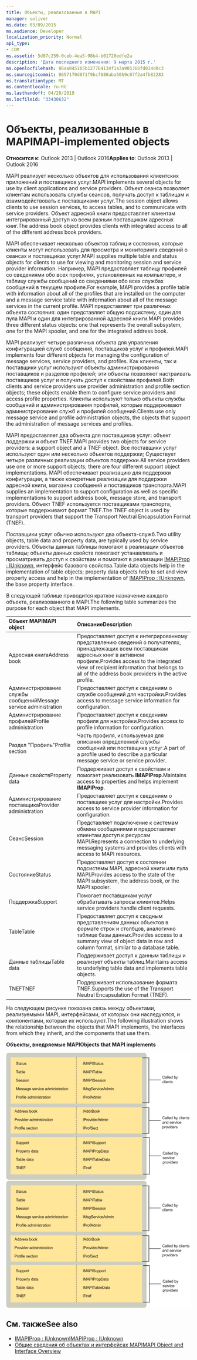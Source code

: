```yaml
---
title: Объекты, реализованные в MAPI
manager: soliver
ms.date: 03/09/2015
ms.audience: Developer
localization_priority: Normal
api_type:
- COM
ms.assetid: 5d07c259-0ceb-4ea5-98b4-b01720edfe2a
description: 'Дата последнего изменения: 9 марта 2015 г.'
ms.openlocfilehash: 86aa8451b5b127764134f1a3a905366fd014d0c3
ms.sourcegitcommit: 8657170d071f9bcf680aba50b9c07f2a4fb82283
ms.translationtype: MT
ms.contentlocale: ru-RU
ms.lasthandoff: 04/28/2019
ms.locfileid: "33430632"
---
```

# <a name="mapi-implemented-objects"></a><span data-ttu-id="37b81-103">Объекты, реализованные в MAPI</span><span class="sxs-lookup"><span data-stu-id="37b81-103">MAPI-implemented objects</span></span>
  
<span data-ttu-id="37b81-104">**Относится к**: Outlook 2013 | Outlook 2016</span><span class="sxs-lookup"><span data-stu-id="37b81-104">**Applies to**: Outlook 2013 | Outlook 2016</span></span> 
  
<span data-ttu-id="37b81-105">MAPI реализует несколько объектов для использования клиентских приложений и поставщиков услуг.</span><span class="sxs-lookup"><span data-stu-id="37b81-105">MAPI implements several objects for use by client applications and service providers.</span></span> <span data-ttu-id="37b81-106">Объект сеанса позволяет клиентам использовать службы сеансов, получать доступ к таблицам и взаимодействовать с поставщиками услуг.</span><span class="sxs-lookup"><span data-stu-id="37b81-106">The session object allows clients to use session services, to access tables, and to communicate with service providers.</span></span> <span data-ttu-id="37b81-107">Объект адресной книги предоставляет клиентам интегрированный доступ ко всем разным поставщикам адресных книг.</span><span class="sxs-lookup"><span data-stu-id="37b81-107">The address book object provides clients with integrated access to all of the different address book providers.</span></span> 
  
<span data-ttu-id="37b81-108">MAPI обеспечивает несколько объектов таблиц и состояния, которые клиенты могут использовать для просмотра и мониторинга сведений о сеансах и поставщиках услуг.</span><span class="sxs-lookup"><span data-stu-id="37b81-108">MAPI supplies multiple table and status objects for clients to use for viewing and monitoring session and service provider information.</span></span> <span data-ttu-id="37b81-109">Например, MAPI предоставляет таблицу профилей со сведениями обо всех профилях, установленных на компьютере, и таблицу службы сообщений со сведениями обо всех службах сообщений в текущем профиле.</span><span class="sxs-lookup"><span data-stu-id="37b81-109">For example, MAPI provides a profile table with information about all of the profiles that are installed on the computer and a message service table with information about all of the message services in the current profile.</span></span> <span data-ttu-id="37b81-110">MAPI предоставляет три различных объекта состояния: один представляет общую подсистему, один для пула MAPI и один для интегрированной адресной книги.</span><span class="sxs-lookup"><span data-stu-id="37b81-110">MAPI provides three different status objects: one that represents the overall subsystem, one for the MAPI spooler, and one for the integrated address book.</span></span> 
  
<span data-ttu-id="37b81-111">MAPI реализует четыре различных объекта для управления конфигурацией служб сообщений, поставщиков услуг и профилей.</span><span class="sxs-lookup"><span data-stu-id="37b81-111">MAPI implements four different objects for managing the configuration of message services, service providers, and profiles.</span></span> <span data-ttu-id="37b81-112">Как клиенты, так и поставщики услуг используют объекты администрирования поставщиков и разделов профилей; эти объекты позволяют настраивать поставщиков услуг и получать доступ к свойствам профилей.</span><span class="sxs-lookup"><span data-stu-id="37b81-112">Both clients and service providers use provider administration and profile section objects; these objects enable them to configure service providers and access profile properties.</span></span> <span data-ttu-id="37b81-113">Клиенты используют только объекты службы сообщений и администрирования профилей, которые поддерживают администрирование служб и профилей сообщений.</span><span class="sxs-lookup"><span data-stu-id="37b81-113">Clients use only message service and profile administration objects, the objects that support the administration of message services and profiles.</span></span> 
  
<span data-ttu-id="37b81-114">MAPI предоставляет два объекта для поставщиков услуг: объект поддержки и объект TNEF.</span><span class="sxs-lookup"><span data-stu-id="37b81-114">MAPI provides two objects for service providers: a support object and a TNEF object.</span></span> <span data-ttu-id="37b81-115">Все поставщики услуг используют один или несколько объектов поддержки; Существует четыре различных реализации объектов поддержки.</span><span class="sxs-lookup"><span data-stu-id="37b81-115">All service providers use one or more support objects; there are four different support object implementations.</span></span> <span data-ttu-id="37b81-116">MAPI обеспечивает реализацию для поддержки конфигурации, а также конкретные реализации для поддержки адресной книги, магазина сообщений и поставщиков транспорта.</span><span class="sxs-lookup"><span data-stu-id="37b81-116">MAPI supplies an implementation to support configuration as well as specific implementations to support address book, message store, and transport providers.</span></span> <span data-ttu-id="37b81-117">Объект TNEF используется поставщиками транспорта, которые поддерживают формат TNEF.</span><span class="sxs-lookup"><span data-stu-id="37b81-117">The TNEF object is used by transport providers that support the Transport Neutral Encapsulation Format (TNEF).</span></span>
  
<span data-ttu-id="37b81-118">Поставщики услуг обычно используют два объекта-служб.</span><span class="sxs-lookup"><span data-stu-id="37b81-118">Two utility objects, table data and property data, are typically used by service providers.</span></span> <span data-ttu-id="37b81-119">Объекты данных таблицы помогают в реализации объектов таблицы; объекты данных свойств помогают устанавливать и просматривать доступ к свойствам и помогают в реализации [IMAPIProp : IUnknown](imapipropiunknown.md), интерфейс базового свойства.</span><span class="sxs-lookup"><span data-stu-id="37b81-119">Table data objects help in the implementation of table objects; property data objects help to set and view property access and help in the implementation of [IMAPIProp : IUnknown](imapipropiunknown.md), the base property interface.</span></span> 
  
<span data-ttu-id="37b81-120">В следующей таблице приводится краткое назначение каждого объекта, реализованного в MAPI.</span><span class="sxs-lookup"><span data-stu-id="37b81-120">The following table summarizes the purpose for each object that MAPI implements.</span></span>
  
|<span data-ttu-id="37b81-121">**Объект MAPI**</span><span class="sxs-lookup"><span data-stu-id="37b81-121">**MAPI object**</span></span>|<span data-ttu-id="37b81-122">**Описание**</span><span class="sxs-lookup"><span data-stu-id="37b81-122">**Description**</span></span>|
|:-----|:-----|
|<span data-ttu-id="37b81-123">Адресная книга</span><span class="sxs-lookup"><span data-stu-id="37b81-123">Address book</span></span>  <br/> |<span data-ttu-id="37b81-124">Предоставляет доступ к интегрированному представлению сведений о получателях, принадлежащих всем поставщикам адресных книг в активном профиле.</span><span class="sxs-lookup"><span data-stu-id="37b81-124">Provides access to the integrated view of recipient information that belongs to all of the address book providers in the active profile.</span></span>  <br/> |
|<span data-ttu-id="37b81-125">Администрирование службы сообщений</span><span class="sxs-lookup"><span data-stu-id="37b81-125">Message service administration</span></span>  <br/> |<span data-ttu-id="37b81-126">Предоставляет доступ к сведениям о службе сообщений для настройки.</span><span class="sxs-lookup"><span data-stu-id="37b81-126">Provides access to message service information for configuration.</span></span>  <br/> |
|<span data-ttu-id="37b81-127">Администрирование профилей</span><span class="sxs-lookup"><span data-stu-id="37b81-127">Profile administration</span></span>  <br/> |<span data-ttu-id="37b81-128">Предоставляет доступ к сведениям профиля для настройки.</span><span class="sxs-lookup"><span data-stu-id="37b81-128">Provides access to profile information for configuration.</span></span>  <br/> |
|<span data-ttu-id="37b81-129">Раздел "Профиль"</span><span class="sxs-lookup"><span data-stu-id="37b81-129">Profile section</span></span>  <br/> |<span data-ttu-id="37b81-130">Часть профиля, используемая для описания определенной службы сообщений или поставщика услуг.</span><span class="sxs-lookup"><span data-stu-id="37b81-130">A part of a profile used to describe a particular message service or service provider.</span></span>  <br/> |
|<span data-ttu-id="37b81-131">Данные свойств</span><span class="sxs-lookup"><span data-stu-id="37b81-131">Property data</span></span>  <br/> |<span data-ttu-id="37b81-132">Поддерживает доступ к свойствам и помогает реализовать **IMAPIProp.**</span><span class="sxs-lookup"><span data-stu-id="37b81-132">Maintains access to properties and helps implement **IMAPIProp**.</span></span>  <br/> |
|<span data-ttu-id="37b81-133">Администрирование поставщика</span><span class="sxs-lookup"><span data-stu-id="37b81-133">Provider administration</span></span>  <br/> |<span data-ttu-id="37b81-134">Предоставляет доступ к сведениям о поставщике услуг для настройки.</span><span class="sxs-lookup"><span data-stu-id="37b81-134">Provides access to service provider information for configuration.</span></span>  <br/> |
|<span data-ttu-id="37b81-135">Сеанс</span><span class="sxs-lookup"><span data-stu-id="37b81-135">Session</span></span>  <br/> |<span data-ttu-id="37b81-136">Представляет подключение к системам обмена сообщениями и предоставляет клиентам доступ к ресурсам MAPI.</span><span class="sxs-lookup"><span data-stu-id="37b81-136">Represents a connection to underlying messaging systems and provides clients with access to MAPI resources.</span></span>  <br/> |
|<span data-ttu-id="37b81-137">Состояние</span><span class="sxs-lookup"><span data-stu-id="37b81-137">Status</span></span>  <br/> |<span data-ttu-id="37b81-138">Предоставляет доступ к состоянии подсистемы MAPI, адресной книги или пула MAPI.</span><span class="sxs-lookup"><span data-stu-id="37b81-138">Provides access to the state of the MAPI subsystem, the address book, or the MAPI spooler.</span></span>  <br/> |
|<span data-ttu-id="37b81-139">Поддержка</span><span class="sxs-lookup"><span data-stu-id="37b81-139">Support</span></span>  <br/> |<span data-ttu-id="37b81-140">Помогает поставщикам услуг обрабатывать запросы клиентов.</span><span class="sxs-lookup"><span data-stu-id="37b81-140">Helps service providers handle client requests.</span></span>  <br/> |
|<span data-ttu-id="37b81-141">Table</span><span class="sxs-lookup"><span data-stu-id="37b81-141">Table</span></span>  <br/> |<span data-ttu-id="37b81-142">Предоставляет доступ к сводным представлениям данных объектов в формате строк и столбцов, аналогично таблице базы данных.</span><span class="sxs-lookup"><span data-stu-id="37b81-142">Provides access to a summary view of object data in row and column format, similar to a database table.</span></span>  <br/> |
|<span data-ttu-id="37b81-143">Данные таблицы</span><span class="sxs-lookup"><span data-stu-id="37b81-143">Table data</span></span>  <br/> |<span data-ttu-id="37b81-144">Поддерживает доступ к данным таблицы и реализует объекты таблиц.</span><span class="sxs-lookup"><span data-stu-id="37b81-144">Maintains access to underlying table data and implements table objects.</span></span>  <br/> |
|<span data-ttu-id="37b81-145">TNEF</span><span class="sxs-lookup"><span data-stu-id="37b81-145">TNEF</span></span>  <br/> |<span data-ttu-id="37b81-146">Поддерживает использование формата TNEF.</span><span class="sxs-lookup"><span data-stu-id="37b81-146">Supports the use of the Transport Neutral Encapsulation Format (TNEF).</span></span>  <br/> |
   
<span data-ttu-id="37b81-147">На следующем рисунке показана связь между объектами, реализуемыми MAPI, интерфейсами, от которых они наследуются, и компонентами, которые их используют.</span><span class="sxs-lookup"><span data-stu-id="37b81-147">The following illustration shows the relationship between the objects that MAPI implements, the interfaces from which they inherit, and the components that use them.</span></span> 
  
<span data-ttu-id="37b81-148">**Объекты, внедряемые MAPI**</span><span class="sxs-lookup"><span data-stu-id="37b81-148">**Objects that MAPI implements**</span></span>
  
<span data-ttu-id="37b81-149">![Объекты, реализуют объекты,](media/amapi_68.gif "реализованные в MAPI")</span><span class="sxs-lookup"><span data-stu-id="37b81-149">![Objects that MAPI implements](media/amapi_68.gif "Objects that MAPI implements")</span></span>
  
## <a name="see-also"></a><span data-ttu-id="37b81-150">См. также</span><span class="sxs-lookup"><span data-stu-id="37b81-150">See also</span></span>

- [<span data-ttu-id="37b81-151">IMAPIProp : IUnknown</span><span class="sxs-lookup"><span data-stu-id="37b81-151">IMAPIProp : IUnknown</span></span>](imapipropiunknown.md)
- [<span data-ttu-id="37b81-152">Общие сведения об объектах и интерфейсах MAPI</span><span class="sxs-lookup"><span data-stu-id="37b81-152">MAPI Object and Interface Overview</span></span>](mapi-object-and-interface-overview.md)

